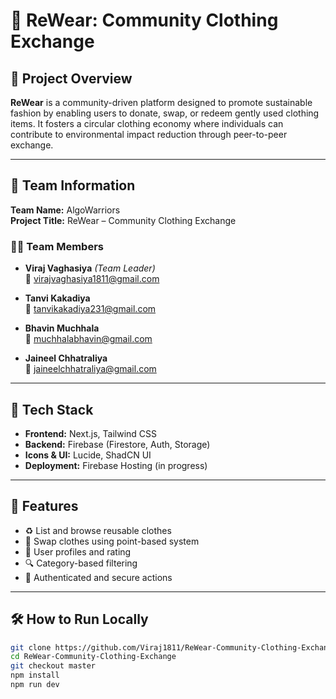 # 👕 ReWear: Community Clothing Exchange

## 🧠 Project Overview

**ReWear** is a community-driven platform designed to promote sustainable fashion by enabling users to donate, swap, or redeem gently used clothing items. It fosters a circular clothing economy where individuals can contribute to environmental impact reduction through peer-to-peer exchange.

---

## 👥 Team Information

**Team Name:** AlgoWarriors  
**Project Title:** ReWear – Community Clothing Exchange

### 👩‍💻 Team Members

- **Viraj Vaghasiya** *(Team Leader)*  
  📧 [virajvaghasiya1811@gmail.com](mailto:virajvaghasiya1811@gmail.com)

- **Tanvi Kakadiya**  
  📧 [tanvikakadiya231@gmail.com](mailto:tanvikakadiya231@gmail.com)

- **Bhavin Muchhala**  
  📧 [muchhalabhavin@gmail.com](mailto:muchhalabhavin@gmail.com)

- **Jaineel Chhatraliya**  
  📧 [jaineelchhatraliya@gmail.com](mailto:jaineelchhatraliya@gmail.com)

---

## 🚀 Tech Stack

- **Frontend:** Next.js, Tailwind CSS  
- **Backend:** Firebase (Firestore, Auth, Storage)  
- **Icons & UI:** Lucide, ShadCN UI  
- **Deployment:** Firebase Hosting (in progress)

---

## 📂 Features

- ♻️ List and browse reusable clothes
- 🎯 Swap clothes using point-based system
- 👥 User profiles and rating
- 🔍 Category-based filtering
- 🔐 Authenticated and secure actions

---

## 🛠️ How to Run Locally

```bash
git clone https://github.com/Viraj1811/ReWear-Community-Clothing-Exchange.git
cd ReWear-Community-Clothing-Exchange
git checkout master
npm install
npm run dev
